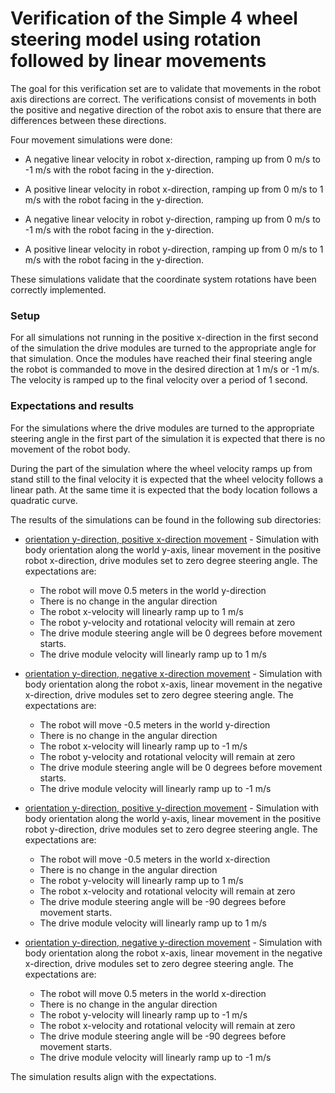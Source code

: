 # Verification of the Simple 4 wheel steering model using rotation followed by linear movements

The goal for this verification set are to validate that movements in the robot axis directions
are correct. The verifications consist of movements in both the positive and negative direction
of the robot axis to ensure that there are differences between these directions.

Four movement simulations were done:

* A negative linear velocity in robot x-direction, ramping up from 0 m/s to -1 m/s with the robot
  facing in the y-direction.
* A positive linear velocity in robot x-direction, ramping up from 0 m/s to 1 m/s with the robot
  facing in the y-direction.

* A negative linear velocity in robot y-direction, ramping up from 0 m/s to -1 m/s with the robot
  facing in the y-direction.
* A positive linear velocity in robot y-direction, ramping up from 0 m/s to 1 m/s with the robot
  facing in the y-direction.

These simulations validate that the coordinate system rotations have been correctly implemented.

### Setup

For all simulations not running in the positive x-direction in the first second of the simulation the
drive modules are turned to the appropriate angle for that simulation. Once the modules have reached
their final steering angle the robot is commanded to move in the desired direction at 1 m/s or -1 m/s.
The velocity is ramped up to the final velocity over a period of 1 second.

### Expectations and results

For the simulations where the drive modules are turned to the appropriate steering angle in the
first part of the simulation it is expected that there is no movement of the robot body.

During the part of the simulation where the wheel velocity ramps up from stand still to the final
velocity it is expected that the wheel velocity follows a linear path. At the same time it is
expected that the body location follows a quadratic curve.

The results of the simulations can be found in the following sub directories:

* [orientation y-direction, positive x-direction movement](body_orientation_90_body_vel_linear_positive_dm_direction_linear_0/sim_results.csv) -
  Simulation with body orientation along the world y-axis, linear movement in the positive robot x-direction, drive modules set
  to zero degree steering angle. The expectations are:
  * The robot will move 0.5 meters in the world y-direction
  * There is no change in the angular direction
  * The robot x-velocity will linearly ramp up to 1 m/s
  * The robot y-velocity and rotational velocity will remain at zero
  * The drive module steering angle will be 0 degrees before movement starts.
  * The drive module velocity will linearly ramp up to 1 m/s
* [orientation y-direction, negative x-direction movement](body_orientation_90_body_vel_linear_negative_dm_direction_linear_0/sim_results.csv) -
  Simulation with body orientation along the robot x-axis, linear movement in the negative x-direction, drive modules set
  to zero degree steering angle. The expectations are:
  * The robot will move -0.5 meters in the world y-direction
  * There is no change in the angular direction
  * The robot x-velocity will linearly ramp up to -1 m/s
  * The robot y-velocity and rotational velocity will remain at zero
  * The drive module steering angle will be 0 degrees before movement starts.
  * The drive module velocity will linearly ramp up to -1 m/s

* [orientation y-direction, positive y-direction movement](body_orientation_90_body_vel_linear_positive_dm_direction_linear_-90/sim_results.csv) -
  Simulation with body orientation along the world y-axis, linear movement in the positive robot y-direction, drive modules set
  to zero degree steering angle. The expectations are:
  * The robot will move -0.5 meters in the world x-direction
  * There is no change in the angular direction
  * The robot y-velocity will linearly ramp up to 1 m/s
  * The robot x-velocity and rotational velocity will remain at zero
  * The drive module steering angle will be -90 degrees before movement starts.
  * The drive module velocity will linearly ramp up to 1 m/s
* [orientation y-direction, negative y-direction movement](body_orientation_90_body_vel_linear_negative_dm_direction_linear_-90/sim_results.csv) -
  Simulation with body orientation along the robot x-axis, linear movement in the negative x-direction, drive modules set
  to zero degree steering angle. The expectations are:
  * The robot will move 0.5 meters in the world x-direction
  * There is no change in the angular direction
  * The robot y-velocity will linearly ramp up to -1 m/s
  * The robot x-velocity and rotational velocity will remain at zero
  * The drive module steering angle will be -90 degrees before movement starts.
  * The drive module velocity will linearly ramp up to -1 m/s

The simulation results align with the expectations.
